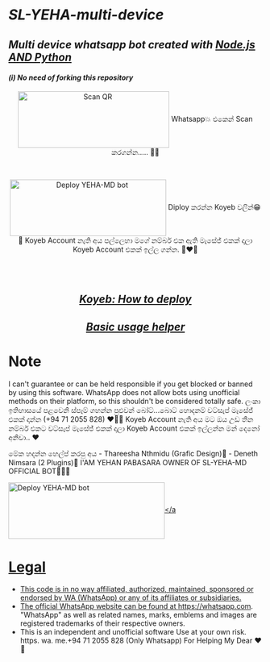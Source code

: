 # _SL-YEHA-multi-device_
## _Multi device whatsapp bot created with [Node.js AND Python](https://github.com/adiwajshing/Baileys)_
#### _(i) No need of forking this repository_
  
<div align="center">
   
<a href="https://SL-YEHA.ml"><img align="center" src="https://i.imgur.com/lLgFrTQ.png" alt="Scan QR" height="112" width="300" /></a>
Whatsapp💥 එකෙන් Scan කරගන්න..... 💫😁
<br>
<div>
<br>
  
<a href="https://SL-YEHA. Mralone12.xyz/deploy" target="blank"><img align="center" src="https://i.imgur.com/gtK4XLX.png" alt="Deploy YEHA-MD bot" height="112" width="310" /></a>
Diploy කරන්න Koyeb වලින්😁🤘 Koyeb Account නැති අය පල්ලෙහා මගේ නම්බර් එක ඇති මැසේජ් එකක් දාලා Koyeb Account එකක් ඉල්ල ගන්න. 🥰❤️‍🔥
  <div>
<br>
<div>
  <br>

## _[Koyeb: How to deploy](https://github.com/Mralone12/SL-YEHA-md/wiki/Deploying-with-Koyeb)_

## _[Basic usage helper](https://github.com/Mralone12/SL-YEHA-md/wiki/Raganork-Documentation)_

<div align="left">

# Note

I can't guarantee or can be held responsible if you get blocked or banned by using this software. WhatsApp does not allow bots using unofficial methods on their platform, so this shouldn't be considered totally safe. 
ලංකා ඉතිහාසයේ පළවෙනි ස්පෑම් ගහන්න පුළුවන් බෝට්...බොට් හොදනම් වට්සැප් මැසේජ් එකක් දාන්න (+94 71 2055 828) ❤️‍🔥💫 
  Koyeb Account නැති අය මට ඔය උඩ තීන නම්බර් එකට වට්සැප් මැසේජ් එකක් දාලා Koyeb Account එකක් ඉල්ලන්න මන් දෙනෝ අනිවා.. ❤️
  
  මේක හදන්න හෙල්ප් කරපු අය - Thareesha Nthmidu (Grafic Design)🥵
                         - Deneth Nimsara (2 Plugins)🥵
  I'AM YEHAN PABASARA OWNER OF SL-YEHA-MD OFFICIAL BOT🥵🫶💫

<a href="https://SL-YEHA. Mralone12.xyz/deploy" target="blank"><img align="center" src="https://imgur.io/vHqseoa?r.png" alt="Deploy YEHA-MD bot" height="112" width="310" /></a


# Legal

-   This code is in no way affiliated, authorized, maintained, sponsored or endorsed by WA (WhatsApp) or any of its affiliates or subsidiaries.
-   The official WhatsApp website can be found at https://whatsapp.com. "WhatsApp" as well as related names, marks, emblems and images are registered trademarks of their respective owners.
-   This is an independent and unofficial software Use at your own risk.
https. wa. me.+94 71 2055 828 (Only Whatsapp) For Helping My Dear ❤️🫶
